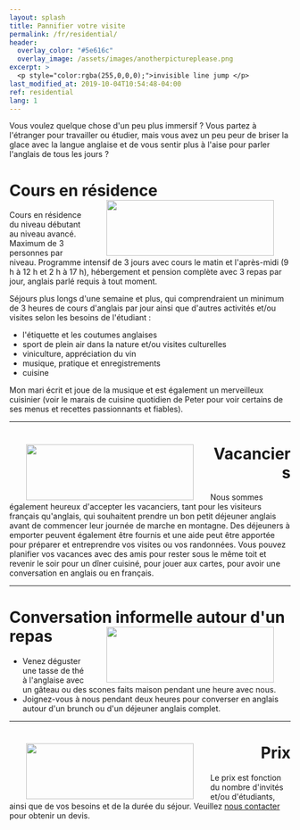 ```yaml
---
layout: splash
title: Pannifier votre visite
permalink: /fr/residential/
header:
  overlay_color: "#5e616c"
  overlay_image: /assets/images/anotherpictureplease.png
excerpt: >
  <p style="color:rgba(255,0,0,0);">invisible line jump </p>
last_modified_at: 2019-10-04T10:54:48-04:00
ref: residential
lang: 1
---
```



Vous voulez quelque chose d'un peu plus immersif ? 
Vous partez à l'étranger pour travailler ou étudier, mais vous avez un peu peur de briser la glace avec la langue anglaise et de vous sentir plus à l'aise pour parler l'anglais de tous les jours ? 


# Cours en résidence <img style="float: right;" src="/assets/images/anotherpictureplease.png" width="300" height="100" hspace="30">


Cours en résidence du niveau débutant au niveau avancé.  Maximum de 3 personnes par niveau.  Programme intensif de 3 jours avec cours le matin et l'après-midi (9 h à 12 h et 2 h à 17 h), hébergement et pension complète avec 3 repas par jour, anglais parlé requis à tout moment.  

Séjours plus longs d'une semaine et plus, qui comprendraient un minimum de 3 heures de cours d'anglais par jour ainsi que d'autres activités et/ou visites selon les besoins de l'étudiant : 
- l'étiquette et les coutumes anglaises
- sport de plein air dans la nature et/ou visites culturelles  
- viniculture, appréciation du vin
- musique, pratique et enregistrements
- cuisine

Mon mari écrit et joue de la musique et est également un merveilleux cuisinier (voir le marais de cuisine quotidien de Peter pour voir certains de ses menus et recettes passionnants et fiables).

---

<div style="text-align: right"> <h1 id="brunch"> <img style="float: left;" src="/assets/images/anotherpictureplease.png" width="300" height="100" hspace="30"> Vacanciers </h1> </div> 

Nous sommes également heureux d'accepter les vacanciers, tant pour les visiteurs français qu'anglais, qui souhaitent prendre un bon petit déjeuner anglais avant de commencer leur journée de marche en montagne.  Des déjeuners à emporter peuvent également être fournis et une aide peut être apportée pour préparer et entreprendre vos visites ou vos randonnées.  Vous pouvez planifier vos vacances avec des amis pour rester sous le même toit et revenir le soir pour un dîner cuisiné, pour jouer aux cartes, pour avoir une conversation en anglais ou en français.

---

# Conversation informelle autour d'un repas <img style="float: right;" src="/assets/images/anotherpictureplease.png" width="300" height="100" hspace="30">

- Venez déguster une tasse de thé à l'anglaise avec un gâteau ou des scones faits maison pendant une heure avec nous. 
- Joignez-vous à nous pendant deux heures pour converser en anglais autour d'un brunch ou d'un déjeuner anglais complet.




---

<div style="text-align: right"> <h1 id="brunch"> <img style="float: left;" src="/assets/images/anotherpictureplease.png" width="300" height="100" hspace="30"> Prix </h1> </div> 
  
Le prix est fonction du nombre d'invités et/ou d'étudiants, ainsi que de vos besoins et de la durée du séjour.  Veuillez [nous contacter](/contact/) pour obtenir un devis.

